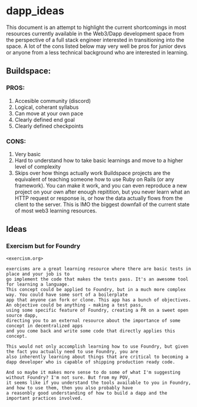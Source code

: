 # dapp_ideas

This document is an attempt to highlight the current shortcomings in most resources currently available in the Web3/Dapp development space from
the perspective of a full stack engineer interested in transitioning into the space. A lot of the cons listed below may very well be pros for junior devs
or anyone from a less technical background who are interested in learning.


## Buildspace:

### PROS:
1. Accesible community (discord)
2. Logical, coherant syllabus
3. Can move at your own pace
4. Clearly defined end goal 
5. Clearly defined checkpoints

### CONS:
1. Very basic
2. Hard to understand how to take basic learnings and move to a higher level of        complexity
3. Skips over how things actually work
   Buildspace projects are the equivalent of teaching someone how to use Ruby on Rails (or any framework).
    You can make it work, and you can even reproduce a new project on your own after enough repitition,
    but you never learn what an HTTP request or response is, or how the data actually flows 
    from the client to the server. This is IMO the biggest downfall of the current state of 
    most web3 learning resources. 


## Ideas

### Exercism but for Foundry
    <exercism.org>
    
    exercisms are a great learning resource where there are basic tests in place and your job is to 
    go implement the code that makes the tests pass. It's an awesome tool for learning a language.
    This concept could be applied to Foundry, but in a much more complex way. You could have some sort of a boilerplate
    app that anyone can fork or clone. This app has a bunch of objectives. An objective could be anything - making a test pass,
    using some specific feature of Foundry, creating a PR on a sweet open source dapp,
    directing you to an external resource about the importance of some concept in decentralized apps 
    and you come back and write some code that directly applies this concept.  

    This would not only accomplish learning how to use Foundry, but given the fact you actually need to use Foundry, you are
    also inherently learning about things that are critical to becoming a dapp developer who is capable of shipping production ready code.

    And so maybe it makes more sense to do some of what I'm suggesting without Foundry? I'm not sure. But from my POV,
    it seems like if you understand the tools available to you in Foundry, and how to use them, then you also probably have 
    a reasonbly good understanding of how to build a dapp and the important practices involved. 